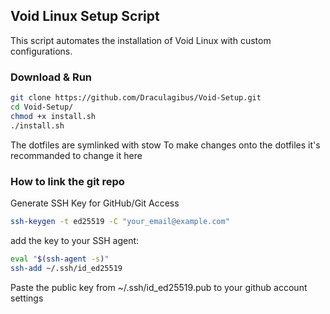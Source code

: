 ## Void Linux Setup Script

This script automates the installation of Void Linux with custom configurations.

### Download & Run

```bash
git clone https://github.com/Draculagibus/Void-Setup.git
cd Void-Setup/
chmod +x install.sh
./install.sh
```

The dotfiles are symlinked with stow
To make  changes onto the dotfiles it's recommanded to change it here
### How to link the git repo

Generate SSH Key for GitHub/Git Access
```bash
ssh-keygen -t ed25519 -C "your_email@example.com"
```

add the key to your SSH agent:
```bash
eval "$(ssh-agent -s)"
ssh-add ~/.ssh/id_ed25519
```

Paste the public key from ~/.ssh/id_ed25519.pub to your github account settings

